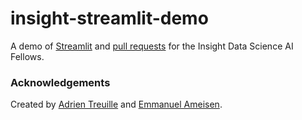 # insight-streamlit-demo

A demo of [Streamlit](streamlit.io) and [pull requests](https://help.github.com/articles/about-pull-requests/) for the Insight Data Science AI Fellows.

### Acknowledgements

Created by [Adrien Treuille](https://github.com/treuille) and [Emmanuel Ameisen](https://github.com/hundredblocks).
